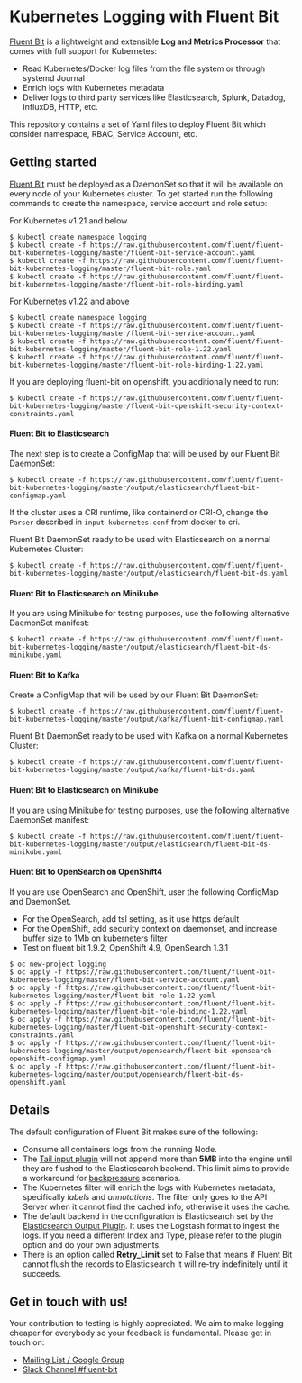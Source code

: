 # Kubernetes Logging with Fluent Bit



[Fluent Bit](http://fluentbit.io) is a lightweight and extensible __Log and Metrics Processor__ that comes with full support for Kubernetes:

- Read Kubernetes/Docker log files from the file system or through systemd Journal
- Enrich logs with Kubernetes metadata
- Deliver logs to third party services like Elasticsearch, Splunk, Datadog, InfluxDB, HTTP, etc.

This repository contains a set of Yaml files to deploy Fluent Bit which consider namespace, RBAC, Service Account, etc.

## Getting started

[Fluent Bit](http://fluentbit.io) must be deployed as a DaemonSet so that it will be available on every node of your Kubernetes cluster. To get started run the following commands to create the namespace, service account and role setup:


For Kubernetes v1.21 and below

```
$ kubectl create namespace logging
$ kubectl create -f https://raw.githubusercontent.com/fluent/fluent-bit-kubernetes-logging/master/fluent-bit-service-account.yaml
$ kubectl create -f https://raw.githubusercontent.com/fluent/fluent-bit-kubernetes-logging/master/fluent-bit-role.yaml
$ kubectl create -f https://raw.githubusercontent.com/fluent/fluent-bit-kubernetes-logging/master/fluent-bit-role-binding.yaml
```

For Kubernetes v1.22 and above

```
$ kubectl create namespace logging
$ kubectl create -f https://raw.githubusercontent.com/fluent/fluent-bit-kubernetes-logging/master/fluent-bit-service-account.yaml
$ kubectl create -f https://raw.githubusercontent.com/fluent/fluent-bit-kubernetes-logging/master/fluent-bit-role-1.22.yaml
$ kubectl create -f https://raw.githubusercontent.com/fluent/fluent-bit-kubernetes-logging/master/fluent-bit-role-binding-1.22.yaml
```


If you are deploying fluent-bit on openshift, you additionally need to run:

```
$ kubectl create -f https://raw.githubusercontent.com/fluent/fluent-bit-kubernetes-logging/master/fluent-bit-openshift-security-context-constraints.yaml
```


#### Fluent Bit to Elasticsearch

The next step is to create a ConfigMap that will be used by our Fluent Bit DaemonSet:

```
$ kubectl create -f https://raw.githubusercontent.com/fluent/fluent-bit-kubernetes-logging/master/output/elasticsearch/fluent-bit-configmap.yaml
```

If the cluster uses a CRI runtime, like containerd or CRI-O, change the `Parser` described in `input-kubernetes.conf` from docker to cri.

Fluent Bit DaemonSet ready to be used with Elasticsearch on a normal Kubernetes Cluster:

```
$ kubectl create -f https://raw.githubusercontent.com/fluent/fluent-bit-kubernetes-logging/master/output/elasticsearch/fluent-bit-ds.yaml
```

#### Fluent Bit to Elasticsearch on Minikube

If you are using Minikube for testing purposes, use the following alternative DaemonSet manifest:

```
$ kubectl create -f https://raw.githubusercontent.com/fluent/fluent-bit-kubernetes-logging/master/output/elasticsearch/fluent-bit-ds-minikube.yaml
```

#### Fluent Bit to Kafka

Create a ConfigMap that will be used by our Fluent Bit DaemonSet:

```
$ kubectl create -f https://raw.githubusercontent.com/fluent/fluent-bit-kubernetes-logging/master/output/kafka/fluent-bit-configmap.yaml
```

Fluent Bit DaemonSet ready to be used with Kafka on a normal Kubernetes Cluster:

```
$ kubectl create -f https://raw.githubusercontent.com/fluent/fluent-bit-kubernetes-logging/master/output/kafka/fluent-bit-ds.yaml
```

#### Fluent Bit to Elasticsearch on Minikube

If you are using Minikube for testing purposes, use the following alternative DaemonSet manifest:

```
$ kubectl create -f https://raw.githubusercontent.com/fluent/fluent-bit-kubernetes-logging/master/output/elasticsearch/fluent-bit-ds-minikube.yaml
```

#### Fluent Bit to OpenSearch on OpenShift4
If you are use OpenSearch and OpenShift, user the following ConfigMap and DaemonSet.
- For the OpenSearch, add tsl setting, as it use https default
- For the OpenShift, add security context on daemonset, and increase buffer size to 1Mb on kuberneters filter
- Test on fluent bit 1.9.2, OpenShift 4.9, OpenSearch 1.3.1
```
$ oc new-project logging
$ oc apply -f https://raw.githubusercontent.com/fluent/fluent-bit-kubernetes-logging/master/fluent-bit-service-account.yaml
$ oc apply -f https://raw.githubusercontent.com/fluent/fluent-bit-kubernetes-logging/master/fluent-bit-role-1.22.yaml
$ oc apply -f https://raw.githubusercontent.com/fluent/fluent-bit-kubernetes-logging/master/fluent-bit-role-binding-1.22.yaml
$ oc apply -f https://raw.githubusercontent.com/fluent/fluent-bit-kubernetes-logging/master/fluent-bit-openshift-security-context-constraints.yaml
$ oc apply -f https://raw.githubusercontent.com/fluent/fluent-bit-kubernetes-logging/master/output/opensearch/fluent-bit-opensearch-openshift-configmap.yaml
$ oc apply -f https://raw.githubusercontent.com/fluent/fluent-bit-kubernetes-logging/master/output/opensearch/fluent-bit-ds-openshift.yaml
```

## Details

The default configuration of Fluent Bit makes sure of the following:

- Consume all containers logs from the running Node.
- The [Tail input plugin](http://fluentbit.io/documentation/0.12/input/tail.html) will not append more than __5MB__  into the engine until they are flushed to the Elasticsearch backend. This limit aims to provide a workaround for [backpressure](http://fluentbit.io/documentation/0.13/configuration/backpressure.html) scenarios.
- The Kubernetes filter will enrich the logs with Kubernetes metadata, specifically _labels_ and _annotations_. The filter only goes to the API Server when it cannot find the cached info, otherwise it uses the cache.
- The default backend in the configuration is Elasticsearch set by the [Elasticsearch Output Plugin](http://fluentbit.io/documentation/0.13/output/elasticsearch.html). It uses the Logstash format to ingest the logs. If you need a different Index and Type, please refer to the plugin option and do your own adjustments.
- There is an option called __Retry_Limit__ set to False that means if Fluent Bit cannot flush the records to Elasticsearch it will re-try indefinitely until it succeeds.

## Get in touch with us!

Your contribution to testing is highly appreciated. We aim to make logging cheaper for everybody so your feedback is fundamental. Please get in touch on:

- [Mailing List / Google Group](https://groups.google.com/forum/#!forum/fluent-bit)
- [Slack Channel #fluent-bit](http://slack.fluentd.org)
